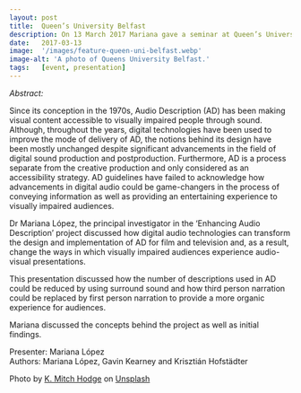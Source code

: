 ```yaml
---
layout: post
title:  Queen’s University Belfast 
description: On 13 March 2017 Mariana gave a seminar at Queen’s University Belfast titled EAD - Digital Audio and Accessibility to Film and Television, in which she discussed the concepts behind the project as well as initial findings.
date:   2017-03-13 
image:  '/images/feature-queen-uni-belfast.webp'
image-alt: 'A photo of Queens University Belfast.'
tags:   [event, presentation]
---
```


<!-- todo
get in touch with York to find out whether there is a media hub from which I could choose images/photos from
-->

*Abstract:*

Since its conception in the 1970s, Audio Description (AD) has been making visual content accessible to visually impaired people through sound. Although, throughout the years, digital technologies have been used to improve the mode of delivery of AD, the notions behind its design have been mostly unchanged despite significant advancements in the field of digital sound production and postproduction. Furthermore, AD is a process separate from the creative production and only considered as an accessibility strategy. AD guidelines have failed to acknowledge how advancements in digital audio could be game-changers in the process of conveying information as well as providing an entertaining experience to visually impaired audiences.

Dr Mariana López, the principal investigator in the ‘Enhancing Audio Description’ project discussed how digital audio technologies can transform the design and implementation of AD for film and television and, as a result, change the ways in which visually impaired audiences experience audio-visual presentations.

This presentation discussed how the number of descriptions used in AD could be reduced by using surround sound and how third person narration could be replaced by first person narration to provide a more organic experience for audiences.

Mariana discussed the concepts behind the project as well as initial findings.

Presenter: Mariana López  
Authors: Mariana López, Gavin Kearney and Krisztián Hofstädter

Photo by <a href="https://unsplash.com/@kmitchhodge?utm_source=unsplash&utm_medium=referral&utm_content=creditCopyText">K. Mitch Hodge</a> on <a href="https://unsplash.com/s/photos/queen-university-belfast?utm_source=unsplash&utm_medium=referral&utm_content=creditCopyText">Unsplash</a>
  